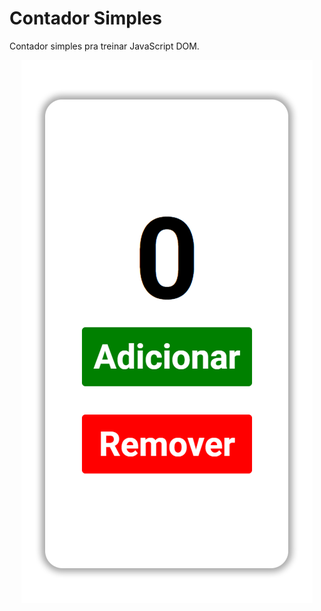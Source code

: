 # Contador Simples
<p>Contador simples pra treinar JavaScript DOM.</p>

<p align="center"><img src="./img/phone.png"></p>
